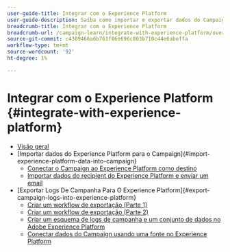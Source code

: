 ```yaml
---
user-guide-title: Integrar com o Experience Platform
user-guide-description: Saiba como importar e exportar dados do Campaign e do Experience Cloud, permitindo a comunicação entre as duas soluções.
breadcrumb-title: Integrar com o Experience Platform
breadcrumb-url: /campaign-learn/integrate-with-experience-platform/overview.html
source-git-commit: c4309466a6b763f86e696c803b710c44e6abeffa
workflow-type: tm+mt
source-wordcount: '92'
ht-degree: 1%

---
```



# Integrar com o Experience Platform {#integrate-with-experience-platform}

+ [Visão geral](/help/tutorial-integrate-with-experience-platform/overview.md)
+ [Importar dados do Experience Platform para o Campaign]{#import-experience-platform-data-into-campaign}
   + [Conectar o Campaign ao Experience Platform como destino](/help/tutorial-integrate-with-experience-platform/connect-campaign-to-experience-platform-as-destination.md)
   + [Importar dados do recipient do Experience Platform e enviar um email](/help/tutorial-integrate-with-experience-platform/import-recipient-data-from-platform.md)
+ [Exportar Logs De Campanha Para O Experience Platform]{#export-campaign-logs-into-experience-platform}
   + [Criar um workflow de exportação (Parte 1)](/help/tutorial-integrate-with-experience-platform/workflow-to-find-last-modified-date.md)
   + [Criar um workflow de exportação (Parte 2)](/help/tutorial-integrate-with-experience-platform/extract-format-save-data-to-external-account.md)
   + [Criar um esquema de logs de campanha e um conjunto de dados no Adobe Experience Platform](/help/tutorial-integrate-with-experience-platform/create-a-campaign-logs-schema-and-dataset-in-experience-platform.md)
   + [Conectar dados do Campaign usando uma fonte no Experience Platform](/help/tutorial-integrate-with-experience-platform/connect-campaign-data-using-s3-as-source-on-platform.md)
